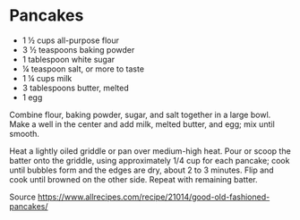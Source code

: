 # Pancakes

- 1 ½ cups all-purpose flour
- 3 ½ teaspoons baking powder
- 1 tablespoon white sugar
- ¼ teaspoon salt, or more to taste
- 1 ¼ cups milk
- 3 tablespoons butter, melted 
- 1 egg

Combine flour, baking powder, sugar, and salt together in a large bowl. Make a well in the center and add milk, melted butter, and egg; mix until smooth.

Heat a lightly oiled griddle or pan over medium-high heat. Pour or scoop the batter onto the griddle, using approximately 1/4 cup for each pancake; cook until bubbles form and the edges are dry, about 2 to 3 minutes. Flip and cook until browned on the other side. Repeat with remaining batter.

Source https://www.allrecipes.com/recipe/21014/good-old-fashioned-pancakes/
